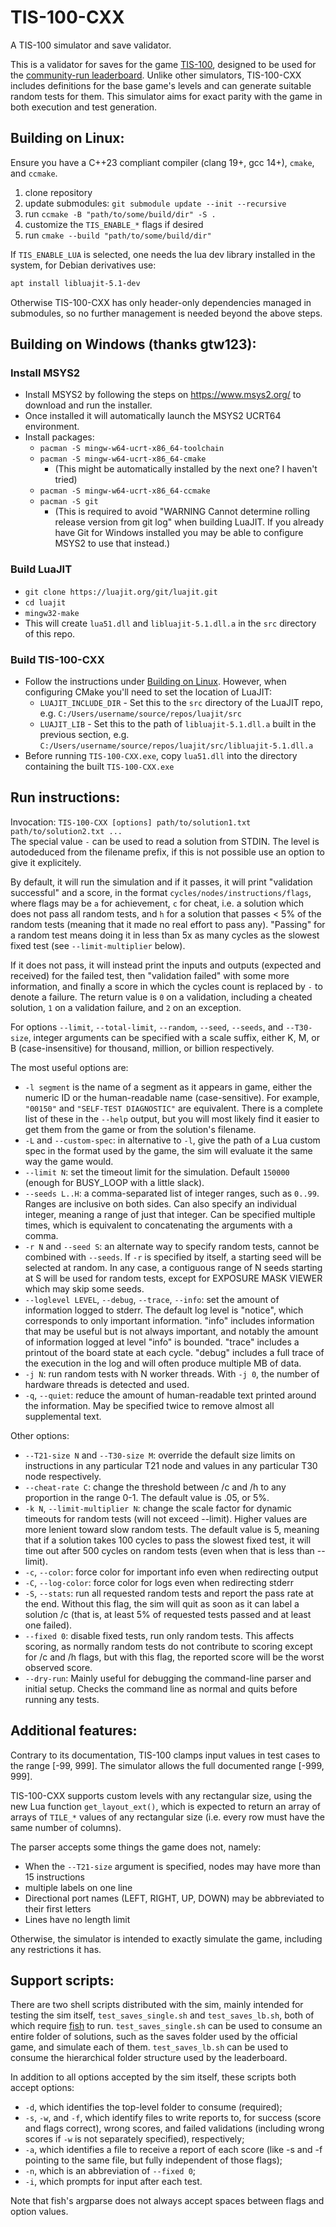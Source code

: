 # TIS-100-CXX
A TIS-100 simulator and save validator.

This is a validator for saves for the game
[TIS-100](https://zachtronics.com/tis-100/), designed to be used for the 
[community-run leaderboard](https://www.reddit.com/r/tis100/wiki/index). Unlike
other simulators, TIS-100-CXX includes definitions for the base game's levels
and can generate suitable random tests for them. This simulator aims for exact
parity with the game in both execution and test generation.

## Building on Linux:

Ensure you have a C++23 compliant compiler (clang 19+, gcc 14+), `cmake`, and
`ccmake`.

1. clone repository
2. update submodules: `git submodule update --init --recursive`
3. run `ccmake -B "path/to/some/build/dir" -S .`
4. customize the `TIS_ENABLE_*` flags if desired
5. run `cmake --build "path/to/some/build/dir"`

If `TIS_ENABLE_LUA` is selected, one needs the lua dev library installed in the
system,
for Debian derivatives use:
```sh
apt install libluajit-5.1-dev
```

Otherwise TIS-100-CXX has only header-only dependencies managed in submodules,
so no further management is needed beyond the above steps.

## Building on Windows (thanks gtw123):

### Install MSYS2
* Install MSYS2 by following the steps on https://www.msys2.org/ to download and
  run the installer.
* Once installed it will automatically launch the MSYS2 UCRT64 environment.
* Install packages:
  * `pacman -S mingw-w64-ucrt-x86_64-toolchain`
  * `pacman -S mingw-w64-ucrt-x86_64-cmake`
    * (This might be automatically installed by the next one? I haven't tried)
  * `pacman -S mingw-w64-ucrt-x86_64-ccmake`
  * `pacman -S git`
    * (This is required to avoid "WARNING Cannot determine rolling release
	  version from git log" when building LuaJIT. If you already have Git for
	  Windows installed you may be able to configure MSYS2 to use that instead.)

### Build LuaJIT
* `git clone https://luajit.org/git/luajit.git`
* `cd luajit`
* `mingw32-make`
* This will create `lua51.dll` and `libluajit-5.1.dll.a` in the `src` directory
  of this repo.

### Build TIS-100-CXX
* Follow the instructions under [Building on Linux](#building-on-linux).
  However, when configuring CMake you'll need to set the location of LuaJIT:
  * `LUAJIT_INCLUDE_DIR` - Set this to the `src` directory of the LuaJIT repo,
    e.g. `C:/Users/username/source/repos/luajit/src`
  * `LUAJIT_LIB` - Set this to the path of `libluajit-5.1.dll.a` built in the previous
    section, e.g. `C:/Users/username/source/repos/luajit/src/libluajit-5.1.dll.a`
* Before running `TIS-100-CXX.exe`, copy `lua51.dll` into the directory
  containing the built `TIS-100-CXX.exe`

## Run instructions:

Invocation:
`TIS-100-CXX [options] path/to/solution1.txt path/to/solution2.txt ...`  
The special value `-` can be used to read a solution from STDIN.
The level is autodeduced from the filename prefix, if this is not possible
use an option to give it explicitely.

By default, it will run the simulation and if it passes, it will print
"validation successful" and a score, in the format 
`cycles/nodes/instructions/flags`, where flags may be `a` for achievement,
`c` for cheat, i.e. a solution which does not pass all random tests,
and `h` for a solution that passes < 5% of the random tests
(meaning that it made no real effort to pass any). "Passing" for a random test
means doing it in less than 5x as many cycles as the slowest fixed test (see
`--limit-multiplier` below).

If it does not pass, it will instead print the inputs and outputs
(expected and received) for the failed test, then
"validation failed" with some more information, and finally a score in which
the cycles count is replaced by `-` to denote a failure. The return value is `0`
on a validation, including a cheated solution, `1` on a validation failure,
and `2` on an exception.

For options `--limit`, `--total-limit`, `--random`, `--seed`, `--seeds`,
and `--T30-size`, integer arguments can be specified with a scale suffix,
either K, M, or B (case-insensitive) for thousand, million, or billion
respectively.

The most useful options are:
- `-l segment` is the name of a segment as it appears in game, either the
  numeric ID or the human-readable name (case-sensitive). For example, `"00150"`
  and `"SELF-TEST DIAGNOSTIC"` are equivalent. There is a complete list of these
  in the `--help` output, but you will most likely find it easier to get them
  from the game or from the solution's filename.
- `-L` and `--custom-spec`: in alternative to `-l`, give the path of
  a Lua custom spec in the format used by the game, the sim will evaluate it
  the same way the game would.
- `--limit N`: set the timeout limit for the simulation. Default `150000`
  (enough for BUSY_LOOP with a little slack).
- `--seeds L..H`: a comma-separated list of integer ranges, such as `0..99`.
  Ranges are inclusive on both sides. Can also specify an individual integer,
  meaning a range of just that integer. Can be specified multiple times, which
  is equivalent to concatenating the arguments with a comma.
- `-r N` and `--seed S`: an alternate way to specify random tests, cannot be
  combined with `--seeds`. If `-r` is specified by itself, a starting seed will
  be selected at random. In any case, a contiguous range of N seeds starting at
  S will be used for random tests, except for EXPOSURE MASK VIEWER which may
  skip some seeds.
- `--loglevel LEVEL`, `--debug`, `--trace`, `--info`: set the amount of
  information logged to stderr. The default log level is "notice", which
  corresponds to only important information. "info" includes information that
  may be useful but is not always important, and notably the amount of
  information logged at level "info" is bounded. "trace" includes a printout
  of the board state at each cycle. "debug" includes a full trace of the
  execution in the log and will often produce multiple MB of data.
- `-j N`: run random tests with N worker threads. With `-j 0`, the number of
  hardware threads is detected and used.
- `-q`, `--quiet`: reduce the amount of human-readable text printed around the
  information. May be specified twice to remove almost all supplemental text.
  
Other options:
- `--T21-size N` and `--T30-size M`: override the default size limits on
  instructions in any particular T21 node and values in any particular T30 node
  respectively.
- `--cheat-rate C`: change the threshold between /c and /h to any proportion in
  the range 0-1. The default value is .05, or 5%.
- `-k N`, `--limit-multiplier N`: change the scale factor for dynamic timeouts
  for random tests (will not exceed --limit). Higher values are more lenient
  toward slow random tests. The default value is 5, meaning that if a solution
  takes 100 cycles to pass the slowest fixed test, it will time out after 500
  cycles on random tests (even when that is less than --limit).  
- `-c`, `--color`: force color for important info even when redirecting output
- `-C`, `--log-color`: force color for logs even when redirecting stderr
- `-S`, `--stats`: run all requested random tests and report the pass rate at
  the end. Without this flag, the sim will quit as soon as it can label a
  solution /c (that is, at least 5% of requested tests passed and at least one
  failed).
- `--fixed 0`: disable fixed tests, run only random tests. This affects scoring,
  as normally random tests do not contribute to scoring except for /c and /h
  flags, but with this flag, the reported score will be the worst observed
  score.
- `--dry-run`: Mainly useful for debugging the command-line parser and initial
  setup. Checks the command line as normal and quits before running any tests.

## Additional features:

Contrary to its documentation, TIS-100 clamps input values in test cases to the
range [-99, 999]. The simulator allows the full documented range [-999, 999].

TIS-100-CXX supports custom levels with any rectangular size, using the new Lua
function `get_layout_ext()`, which is expected to return an array of arrays of
`TILE_*` values of any rectangular size (i.e. every row must have the same
number of columns).

The parser accepts some things the game does not, namely:
- When the `--T21-size` argument is specified, nodes may have more than 15
  instructions
- multiple labels on one line
- Directional port names (LEFT, RIGHT, UP, DOWN) may be abbreviated to their
  first letters
- Lines have no length limit

Otherwise, the simulator is intended to exactly simulate the game, including any
restrictions it has.

## Support scripts:

There are two shell scripts distributed with the sim, mainly intended for
testing the sim itself, `test_saves_single.sh` and `test_saves_lb.sh`, both of
which require [fish](https://fishshell.com/) to run. `test_saves_single.sh`
can be used to consume an entire folder of solutions, such as the saves folder
used by the official game, and simulate each of them. `test_saves_lb.sh` can be
used to consume the hierarchical folder structure used by the leaderboard.

In addition to all options accepted by the sim itself, these scripts both
accept options:
- `-d`, which identifies the top-level folder to consume (required);
- `-s`, `-w`, and `-f`, which identify files to write reports to, for success
  (score and flags correct), wrong scores, and failed validations (including
  wrong scores if `-w` is not separately specified), respectively;
- `-a`, which identifies a file to receive a report of each score
  (like -s and -f pointing to the same file, but fully independent of those
  flags);
- `-n`, which is an abbreviation of `--fixed 0`;
- `-i`, which prompts for input after each test.

Note that fish's argparse does not always accept spaces between flags
and option values.
